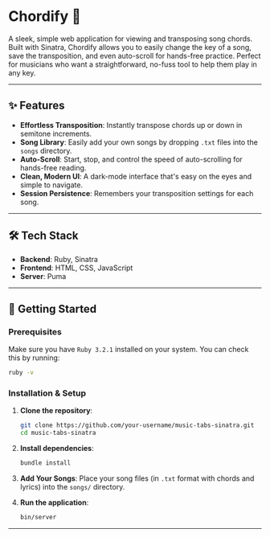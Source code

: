 # Chordify 🎸

A sleek, simple web application for viewing and transposing song chords. Built with Sinatra, Chordify allows you to easily change the key of a song, save the transposition, and even auto-scroll for hands-free practice. Perfect for musicians who want a straightforward, no-fuss tool to help them play in any key.

-----

## ✨ **Features**

  * **Effortless Transposition**: Instantly transpose chords up or down in semitone increments.
  * **Song Library**: Easily add your own songs by dropping `.txt` files into the `songs` directory.
  * **Auto-Scroll**: Start, stop, and control the speed of auto-scrolling for hands-free reading.
  * **Clean, Modern UI**: A dark-mode interface that's easy on the eyes and simple to navigate.
  * **Session Persistence**: Remembers your transposition settings for each song.

-----

## 🛠️ **Tech Stack**

  * **Backend**: Ruby, Sinatra
  * **Frontend**: HTML, CSS, JavaScript
  * **Server**: Puma

-----

## 🚀 **Getting Started**

### **Prerequisites**

Make sure you have `Ruby 3.2.1` installed on your system. You can check this by running:

```bash
ruby -v
```

### **Installation & Setup**

1.  **Clone the repository**:

    ```bash
    git clone https://github.com/your-username/music-tabs-sinatra.git
    cd music-tabs-sinatra
    ```

2.  **Install dependencies**:

    ```bash
    bundle install
    ```

3.  **Add Your Songs**:
    Place your song files (in `.txt` format with chords and lyrics) into the `songs/` directory.

4.  **Run the application**:

    ```bash
    bin/server
    ```

-----
